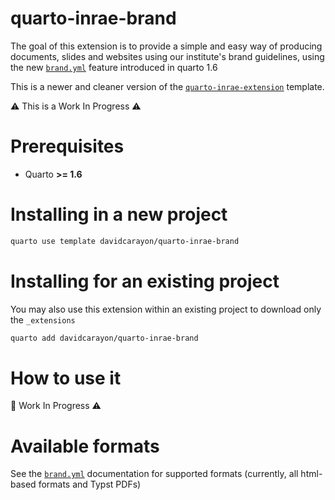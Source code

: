 # quarto-inrae-brand

The goal of this extension is to provide a simple and easy way of producing documents, slides and websites using our institute's brand guidelines, using the new [`brand.yml`](https://posit-dev.github.io/brand-yml/) feature introduced in quarto 1.6

This is a newer and cleaner version of the [`quarto-inrae-extension`](https://github.com/davidcarayon/quarto-inrae-extension) template.

⚠️ This is a Work In Progress ⚠️

# Prerequisites

- Quarto **>= 1.6**

# Installing in a new project

```bash
quarto use template davidcarayon/quarto-inrae-brand
```

# Installing for an existing project

You may also use this extension within an existing project to download only the `_extensions`

```bash
quarto add davidcarayon/quarto-inrae-brand
```

# How to use it

👷 Work In Progress ⚠️

# Available formats

See the [`brand.yml`](https://posit-dev.github.io/brand-yml/) documentation for supported formats (currently, all html-based formats and Typst PDFs)




